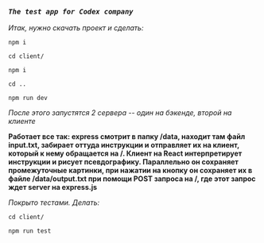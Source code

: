 ### *`The test app for Codex company`*

*Итак, нужно скачать проект и сделать:*

`npm i`

`cd client/`

`npm i`

`cd ..`

`npm run dev`

*После этого запустятся 2 сервера -- один на бэкенде, второй на клиенте*

**Работает все так: express смотрит в папку /data, находит там файл input.txt, забирает оттуда инструкции и отправляет их на клиент, который к нему обращается на /. Клиент на React интерпретирует инструкции и рисует псевдографику. Параллельно он сохраняет промежуточные картинки, при нажатии на кнопку он сохраняет их в файле /data/output.txt при помощи POST запроса на /, где этот запрос ждет server на express.js**

*Покрыто тестами. Делать:*

`cd client/`

`npm run test`
